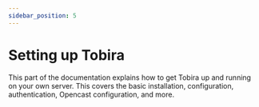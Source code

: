 ```yaml
---
sidebar_position: 5
---
```


# Setting up Tobira

This part of the documentation explains how to get Tobira up and running on your own server.
This covers the basic installation, configuration, authentication, Opencast configuration, and more.
